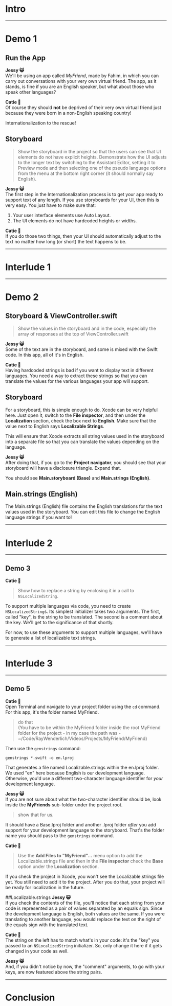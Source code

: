 # Intro
---
# Demo 1

## Run the App
**Jessy 😺**  
We'll be using an app called *MyFriend*, made by Fahim, in which you can carry out conversations with your very own virtual friend. The app, as it stands, is fine if you are an English speaker, but what about those who speak other languages? 

**Catie 🐸**  
Of course they should **not** be deprived of their very own virtual friend just because they were born in a non-English speaking country!

Internationalization to the rescue!

## Storyboard
> Show the storyboard in the project so that the users can see that UI elements do not have explicit heights. Demonstrate how the UI adjusts to the longer text by switching to the Assistant Editor, setting it to Preview mode and then selecting one of the pseudo language options from the menu at the bottom right corner (it should normally say English).

**Jessy 😺**  
The first step in the Internationalization process is to get your app ready to support text of any length. If you use storyboards for your UI, then this is very easy. You just have to make sure that:

1. Your user interface elements use Auto Layout.
2. The UI elements do not have hardcoded heights or widths. 

**Catie 🐸**  
If you do those two things, then your UI should automatically adjust to the text no matter how long (or short) the text happens to be.

---
# Interlude 1
---
# Demo 2
## Storyboard & ViewController.swift
> Show the values in the storyboard and in the code, especially the array of responses at the top of ViewController.swift

**Jessy 😺**  
Some of the text are in the storyboard, and some is mixed with the Swift code. In this app, all of it's in English.

**Catie 🐸**  
Having hardcoded strings is bad if you want to display text in different languages. You need a way to extract these strings so that you can translate the values for the various languages your app will support.

## Storyboard
For a storyboard, this is simple enough to do. Xcode can be very helpful here. Just open it, switch to the **File inspector**, and then under the **Localization** section, check the box next to **English**. Make sure that the value next to English says **Localizable Strings**. 

This will ensure that Xcode extracts all string values used in the storyboard into a separate file so that you can translate the values depending on the language.

**Jessy 😺**   
After doing that, if you go to the **Project navigator**, you should see that your storyboard will have a disclosure triangle. Expand that. 

You should see **Main.storyboard (Base)** and  **Main.strings (English)**.

## Main.strings (English)
The Main.strings (English) file contains the English translations for the text values used in the storyboard. You can edit this file to change the English language strings if you want to!

---
# Interlude 2
---
## Demo 3

**Catie 🐸**  
> Show how to replace a string by enclosing it in a call to `NSLocalizedString`.

To support multiple languages via code, you need to create `NSLocalizedString`s. Its simplest initializer takes two arguments. The first, called "key", is the string to be translated. The second is a comment about the key. We'll get to the significance of that shortly.

For now, to use these arguments to support multiple languages, we'll have to generate a list of localizable text strings.

---
# Interlude 3
---

## Demo 5

**Catie 🐸**  
Open Terminal and navigate to your project folder using the `cd` command. For this app, it's the folder named MyFriend.
> do that  
>  (You have to be within the MyFriend folder inside the root MyFriend folder for the project - in my case the path was - ~/Code/RayWenderlich/Videos/Projects/MyFriend/MyFriend)

Then use the `genstrings` command:

```
genstrings *.swift -o en.lproj
```

That generates a file named Localizable.strings within the en.lproj folder. We used "en" here because English is our development language. Otherwise, you'd use a different two-character language identifier for *your* development language.

**Jessy 😺**   
If you are not sure about what the two-character identifier should be, look inside the **MyFriends** sub-folder under the project root. 

> show that for us.

It should have a Base.lproj folder and another .lproj folder *after* you add support for your development language to the storyboard. That's the folder name you should pass to the `genstrings` command.

**Catie 🐸**  
> Use the **Add Files to "MyFriend"…** menu option to add the Localizable.strings file and then in the **File inspector** check the  **Base** option under the **Localization** section.

If you check the project in Xcode, you won't see the Localizable.strings file yet. You still need to add it to the project. After you do that, your project will be ready for localization in the future.

##Localizable.strings
**Jessy 😺**  
If you check the contents of the file, you'll notice that each string from your code is represented as a pair of values separated by an equals sign. Since the development language is English, both values are the same. If you were translating to another language, you would replace the text on the right of the equals sign with the translated text.

**Catie 🐸**  
The string on the left has to match what's in your code: it's the "key" you passed to an `NSLocalizedString` initializer. So, only change it here if it gets changed in your code as well. 

**Jessy 😺**  
And, if you didn't notice by now, the "comment" arguments, to go with your keys, are now featured above the string pairs.

---
# Conclusion 